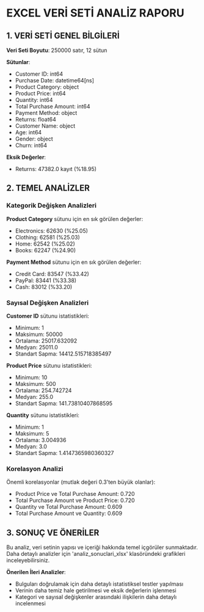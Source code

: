 # EXCEL VERİ SETİ ANALİZ RAPORU

## 1. VERİ SETİ GENEL BİLGİLERİ

**Veri Seti Boyutu**: 250000 satır, 12 sütun

**Sütunlar**:
- Customer ID: int64
- Purchase Date: datetime64[ns]
- Product Category: object
- Product Price: int64
- Quantity: int64
- Total Purchase Amount: int64
- Payment Method: object
- Returns: float64
- Customer Name: object
- Age: int64
- Gender: object
- Churn: int64

**Eksik Değerler**:
- Returns: 47382.0 kayıt (%18.95)

## 2. TEMEL ANALİZLER

### Kategorik Değişken Analizleri

**Product Category** sütunu için en sık görülen değerler:
- Electronics: 62630 (%25.05)
- Clothing: 62581 (%25.03)
- Home: 62542 (%25.02)
- Books: 62247 (%24.90)

**Payment Method** sütunu için en sık görülen değerler:
- Credit Card: 83547 (%33.42)
- PayPal: 83441 (%33.38)
- Cash: 83012 (%33.20)

### Sayısal Değişken Analizleri

**Customer ID** sütunu istatistikleri:
- Minimum: 1
- Maksimum: 50000
- Ortalama: 25017.632092
- Medyan: 25011.0
- Standart Sapma: 14412.515718385497

**Product Price** sütunu istatistikleri:
- Minimum: 10
- Maksimum: 500
- Ortalama: 254.742724
- Medyan: 255.0
- Standart Sapma: 141.73810407868595

**Quantity** sütunu istatistikleri:
- Minimum: 1
- Maksimum: 5
- Ortalama: 3.004936
- Medyan: 3.0
- Standart Sapma: 1.4147365980360327

### Korelasyon Analizi

Önemli korelasyonlar (mutlak değeri 0.3'ten büyük olanlar):
- Product Price ve Total Purchase Amount: 0.720
- Total Purchase Amount ve Product Price: 0.720
- Quantity ve Total Purchase Amount: 0.609
- Total Purchase Amount ve Quantity: 0.609

## 3. SONUÇ VE ÖNERİLER

Bu analiz, veri setinin yapısı ve içeriği hakkında temel içgörüler sunmaktadır. Daha detaylı analizler için 'analiz_sonuclari_xlsx' klasöründeki grafikleri inceleyebilirsiniz.

**Önerilen İleri Analizler**:
- Bulguları doğrulamak için daha detaylı istatistiksel testler yapılması
- Verinin daha temiz hale getirilmesi ve eksik değerlerin işlenmesi
- Kategori ve sayısal değişkenler arasındaki ilişkilerin daha detaylı incelenmesi

